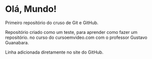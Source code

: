 # Olá, Mundo!

 Primeiro repositório do cruso de Git e GitHub.

Repositório criado como um teste, para aprender como fazer um repositório.
no curso do cursoemvideo.com com o professor Gustavo Guanabara.

Linha adicionada diretamente no site do GitHub.
